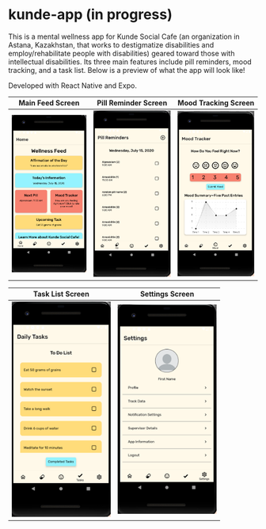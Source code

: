# kunde-app (in progress)

This is a mental wellness app for Kunde Social Cafe (an organization in Astana, Kazakhstan, that works to destigmatize disabilities and employ/rehabilitate people with disabilities) geared toward those with intellectual disabilities. Its three main features include pill reminders, mood tracking, and a task list. Below is a preview of what the app will look like!

Developed with React Native and Expo.

Main Feed Screen | Pill Reminder Screen | Mood Tracking Screen
---------------- | -------------------- | --------------------
<img src="assets/preview/home.png" width="200"> | <img src="assets/preview/pills.png" width="200">  | <img src="assets/preview/mood.png" width="200">

Task List Screen | Settings Screen 
---------------- | ---------------
<img src="assets/preview/tasks.png" width="200"> | <img src="assets/preview/settings.png" width="200">



